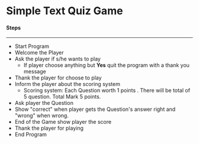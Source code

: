 # Simple Text Quiz Game

#### Steps

---

- Start Program
- Welcome the Player
- Ask the player if s/he wants to play
  - If player choose anything but **Yes** quit the program with a thank you message
- Thank the player for choose to play
- Inform the player about the scoring system
  - Scoring system: Each Question worth 1 points . There will be total of 5 question. Total Mark 5 points.
- Ask player the Question
- Show "correct" when player gets the Question's answer right and "wrong" when wrong.
- End of the Game show player the score
- Thank the player for playing
- End Program
